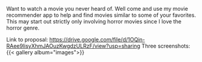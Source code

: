 
Want to watch a movie you never heard of. Well come and use my movie recommender app
to help and find movies similar to some of your favorites. This may start out strictly only
involving horror movies since I love the horror genre.

Link to proposal: https://drive.google.com/file/d/1OQin-RAee9lisyXhmJAOuzKwgdzULRzF/view?usp=sharing
Three screenshots: {{< gallery album="images">}}